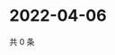 # 2022-04-06

共 0 条

<!-- BEGIN WEIBO -->
<!-- 最后更新时间 Wed Apr 06 2022 11:31:48 GMT+0800 (China Standard Time) -->

<!-- END WEIBO -->
